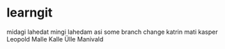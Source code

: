 # learngit 
midagi lahedat
mingi lahedam asi
some branch change
katrin
mati
kasper
Leopold
Malle
Kalle
Ülle
Manivald